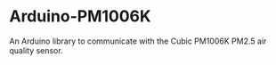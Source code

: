 # Arduino-PM1006K
An Arduino library to communicate with the Cubic PM1006K PM2.5 air quality sensor.
